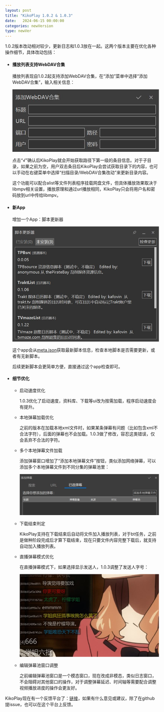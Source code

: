 ```yaml
---
layout: post
title: "KikoPlay 1.0.2 & 1.0.3"
date:   2024-06-15 00:00:00
categories: newVersion
type: newVer
---
```


1.0.2版本改动相对较少，更新日志和1.0.3放在一起。这两个版本主要在优化各种操作细节，具体改动包括：


 - #### 播放列表支持WebDAV合集
   播放列表现自1.0.2起支持添加WebDAV合集，在“添加”菜单中选择“添加WebDAV合集”，输入相关信息：

   ![](/static/posts/24-06-15-1.jpg)

   点击“√”确认后KikoPlay就会开始获取路径下第一级的条目信息。对于子目录，如果之前为空，用户双击条目后KikoPlay会尝试获取目录下的内容，也可以手动在右键菜单中选择“扫描目录/WebDAV合集改动”来更新目录内容。

   这个功能可以配合alist等文件列表程序挂载网盘文件，但具体播放效果取决于libmpv相关设置，播放原理和通过url播放相同，KikoPlay只会将用户名和密码放到url中传给libmpv。

 - #### 新App
   增加一个App：脚本更新器

   ![](/static/posts/24-06-15-2.jpg)

   这个app会从[meta.json](https://github.com/KikoPlayProject/KikoPlayScript/blob/master/meta.json)获取最新脚本信息，检查本地脚本是否需要更新，或者有无新脚本。

   后续更新脚本会更简单方便，直接通过这个app检查即可。

 - #### 细节优化
   - 启动速度优化 

     1.0.3优化了启动速度，资料库、下载等ui改为按需加载，程序启动速度会有提升。

   - 本地弹幕加载优化

     之前的版本在加载本地xml文件时，如果某条弹幕有问题（比如包含xml不合法字符），后面的弹幕也不会加载。1.0.3做了修改，容忍这类错误，仅会丢弃不合法的字符。

   - 多个本地弹幕文件加载

     添加弹幕窗口增加了“添加本地弹幕文件”按钮，类似添加网络弹幕，可以添加多个本地弹幕文件到不同分集的弹幕池里：

     ![](/static/posts/24-06-15-3.jpg)

   - 下载结束判定

     KikoPlay支持在下载结束后自动将文件加入播放列表，对于bt任务，之前是做种阶段完成后才算下载结束，现在只要文件内容完整下载后，就支持自动加入播放列表。

   - 直播弹幕模式优化

     在直播弹幕模式下，如果选择显示发送人，1.0.3调整了发送人字号：

     ![](/static/posts/24-06-15-4.jpg)

   - 编辑弹幕池窗口调整

     之前编辑弹幕池窗口是一个模态窗口，现在改成非模态，类似日志窗口，不会阻碍对其他窗口的操作，对于调整弹幕延迟、时间轴等需要配合调整视频播放进度的操作会更友好。

KikoPlay现在有一个反馈平台了：[链接](https://support.qq.com/product/655998)，如果有什么意见或建议，除了在github提issue，也可以在这个平台上反馈。  
